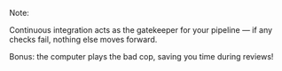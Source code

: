 <!-- .slide: data-background-image="resources/gatekeeper.jpg" data-background-size="cover" -->

Note:

Continuous integration acts as the gatekeeper for your pipeline — if any checks fail, nothing else moves forward.

Bonus: the computer plays the bad cop, saving you time during reviews!
